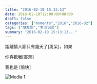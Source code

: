 ```yaml
---
title: "2016-02-10 15:13:13"
date: 2016-02-10T12:00:00+08:00
draft: false
categories: ["moments","2016","2016-02"]
tags: ["朋友圈","生活记录"]
summary: "2016-02-10 15:13:13..."
---
```


距離情人節只有幾天了[发呆]，如果
          
          
          
你喜歡我[害羞]
 
 
 
 
 
我也是 [愉快]

![Media 1](/Moments/photos/2016-02-10/201602101513130.jpg)

